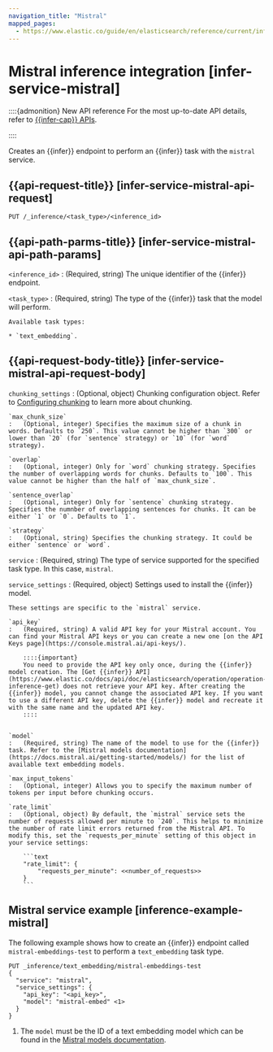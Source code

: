 ```yaml
---
navigation_title: "Mistral"
mapped_pages:
  - https://www.elastic.co/guide/en/elasticsearch/reference/current/infer-service-mistral.html
---
```


# Mistral inference integration [infer-service-mistral]

::::{admonition} New API reference
For the most up-to-date API details, refer to [{{infer-cap}} APIs](https://www.elastic.co/docs/api/doc/elasticsearch/group/endpoint-inference).

::::


Creates an {{infer}} endpoint to perform an {{infer}} task with the `mistral` service.


## {{api-request-title}} [infer-service-mistral-api-request] 

`PUT /_inference/<task_type>/<inference_id>`


## {{api-path-parms-title}} [infer-service-mistral-api-path-params] 

`<inference_id>`
:   (Required, string) The unique identifier of the {{infer}} endpoint.

`<task_type>`
:   (Required, string) The type of the {{infer}} task that the model will perform.

    Available task types:

    * `text_embedding`.



## {{api-request-body-title}} [infer-service-mistral-api-request-body] 

`chunking_settings`
:   (Optional, object) Chunking configuration object. Refer to [Configuring chunking](https://www.elastic.co/docs/api/doc/elasticsearch/group/endpoint-inference) to learn more about chunking.

    `max_chunk_size`
    :   (Optional, integer) Specifies the maximum size of a chunk in words. Defaults to `250`. This value cannot be higher than `300` or lower than `20` (for `sentence` strategy) or `10` (for `word` strategy).

    `overlap`
    :   (Optional, integer) Only for `word` chunking strategy. Specifies the number of overlapping words for chunks. Defaults to `100`. This value cannot be higher than the half of `max_chunk_size`.

    `sentence_overlap`
    :   (Optional, integer) Only for `sentence` chunking strategy. Specifies the numnber of overlapping sentences for chunks. It can be either `1` or `0`. Defaults to `1`.

    `strategy`
    :   (Optional, string) Specifies the chunking strategy. It could be either `sentence` or `word`.


`service`
:   (Required, string) The type of service supported for the specified task type. In this case, `mistral`.

`service_settings`
:   (Required, object) Settings used to install the {{infer}} model.

    These settings are specific to the `mistral` service.

    `api_key`
    :   (Required, string) A valid API key for your Mistral account. You can find your Mistral API keys or you can create a new one [on the API Keys page](https://console.mistral.ai/api-keys/).

        ::::{important} 
        You need to provide the API key only once, during the {{infer}} model creation. The [Get {{infer}} API](https://www.elastic.co/docs/api/doc/elasticsearch/operation/operation-inference-get) does not retrieve your API key. After creating the {{infer}} model, you cannot change the associated API key. If you want to use a different API key, delete the {{infer}} model and recreate it with the same name and the updated API key.
        ::::


    `model`
    :   (Required, string) The name of the model to use for the {{infer}} task. Refer to the [Mistral models documentation](https://docs.mistral.ai/getting-started/models/) for the list of available text embedding models.

    `max_input_tokens`
    :   (Optional, integer) Allows you to specify the maximum number of tokens per input before chunking occurs.

    `rate_limit`
    :   (Optional, object) By default, the `mistral` service sets the number of requests allowed per minute to `240`. This helps to minimize the number of rate limit errors returned from the Mistral API. To modify this, set the `requests_per_minute` setting of this object in your service settings:

        ```text
        "rate_limit": {
            "requests_per_minute": <<number_of_requests>>
        }
        ```



## Mistral service example [inference-example-mistral] 

The following example shows how to create an {{infer}} endpoint called `mistral-embeddings-test` to perform a `text_embedding` task type.

```console
PUT _inference/text_embedding/mistral-embeddings-test
{
  "service": "mistral",
  "service_settings": {
    "api_key": "<api_key>",
    "model": "mistral-embed" <1>
  }
}
```

1. The `model` must be the ID of a text embedding model which can be found in the [Mistral models documentation](https://docs.mistral.ai/getting-started/models/).


